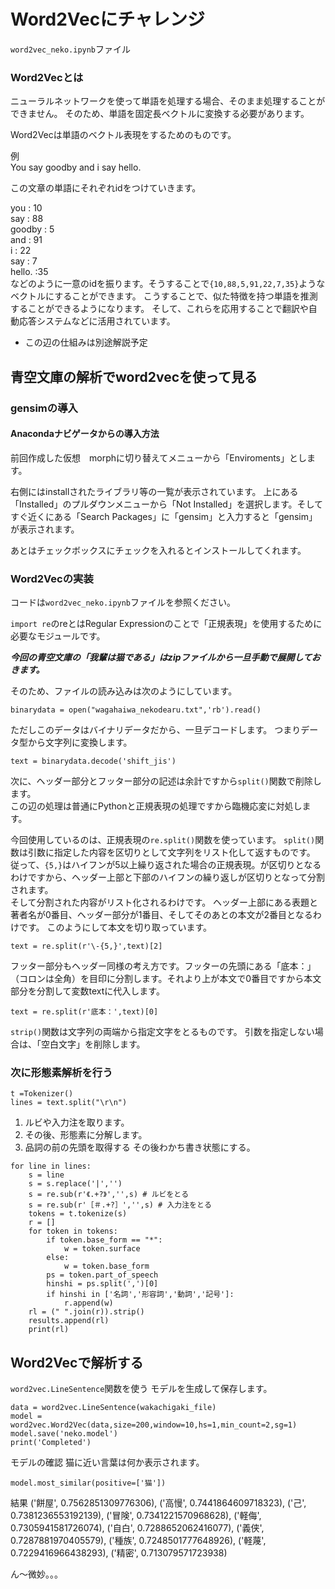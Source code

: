 # Word2Vecにチャレンジ

`word2vec_neko.ipynb`ファイル

### Word2Vecとは
ニューラルネットワークを使って単語を処理する場合、そのまま処理することができません。
そのため、単語を固定長ベクトルに変換する必要があります。

Word2Vecは単語のベクトル表現をするためのものです。

例  
You say goodby and i say hello.

この文章の単語にそれぞれidをつけていきます。

you : 10   
say : 88  
goodby : 5  
and : 91    
i : 22    
say : 7    
hello. :35  
などのように一意のidを振ります。そうすることで`{10,88,5,91,22,7,35}`ようなベクトルにすることができます。
こうすることで、似た特徴を持つ単語を推測することができるようになります。
そして、これらを応用することで翻訳や自動応答システムなどに活用されています。

* この辺の仕組みは別途解説予定

## 青空文庫の解析でword2vecを使って見る

### gensimの導入

#### Anacondaナビゲータからの導入方法

前回作成した仮想　morphに切り替えてメニューから「Enviroments」とします。 
 
右側にはinstallされたライブラリ等の一覧が表示されています。
上にある「Installed」のプルダウンメニューから「Not Installed」を選択します。そしてすぐ近くにある「Search Packages」に「gensim」と入力すると「gensim」が表示されます。

あとはチェックボックスにチェックを入れるとインストールしてくれます。

### Word2Vecの実装

コードは`word2vec_neko.ipynb`ファイルを参照ください。

`import re`のreとはRegular Expressionのことで「正規表現」を使用するために必要なモジュールです。

***今回の青空文庫の「我輩は猫である」はzipファイルから一旦手動で展開しておきます。***

そのため、ファイルの読み込みは次のようにしています。

```
binarydata = open("wagahaiwa_nekodearu.txt",'rb').read()
```

ただしこのデータはバイナリデータだから、一旦デコードします。
つまりデータ型から文字列に変換します。

```
text = binarydata.decode('shift_jis')
```

次に、ヘッダー部分とフッター部分の記述は余計ですから`split()`関数で削除します。  
この辺の処理は普通にPythonと正規表現の処理ですから臨機応変に対処します。

今回使用しているのは、正規表現の`re.split()`関数を使っています。 
`split()`関数は引数に指定した内容を区切りとして文字列をリスト化して返すものです。   
従って、`{5,}`はハイフンが5以上繰り返された場合の正規表現。が区切りとなるわけですから、ヘッダー上部と下部のハイフンの繰り返しが区切りとなって分割されます。  
そして分割された内容がリスト化されるわけです。
ヘッダー上部にある表題と著者名が0番目、ヘッダー部分が1番目、そしてそのあとの本文が2番目となるわけです。
このようにして本文を切り取っています。  

```
text = re.split(r'\-{5,}',text)[2]
```
フッター部分もヘッダー同様の考え方です。フッターの先頭にある「底本：」（コロンは全角）を目印に分割します。それより上が本文で0番目ですから本文部分を分割して変数textに代入します。

```
text = re.split(r'底本：',text)[0]
```

`strip()`関数は文字列の両端から指定文字をとるものです。
引数を指定しない場合は、「空白文字」を削除します。

### 次に形態素解析を行う

```
t =Tokenizer()
lines = text.split("\r\n")
```

1. ルビや入力注を取ります。  
2. その後、形態素に分解します。  
3. 品詞の前の先頭を取得する
その後わかち書き状態にする。

```
for line in lines:
    s = line
    s = s.replace('|','')
    s = re.sub(r'《.+?》','',s) # ルビをとる
    s = re.sub(r'［＃.+?］','',s) # 入力注をとる
    tokens = t.tokenize(s)
    r = []
    for token in tokens:
        if token.base_form == "*":
            w = token.surface
        else:
            w = token.base_form
        ps = token.part_of_speech
        hinshi = ps.split(',')[0]
        if hinshi in ['名詞','形容詞','動詞','記号']:
            r.append(w)
    rl = (" ".join(r)).strip()
    results.append(rl)
    print(rl)
```

## Word2Vecで解析する
`word2vec.LineSentence`関数を使う
モデルを生成して保存します。

```
data = word2vec.LineSentence(wakachigaki_file)
model = word2vec.Word2Vec(data,size=200,window=10,hs=1,min_count=2,sg=1)
model.save('neko.model')
print('Completed')
```

モデルの確認
猫に近い言葉は何か表示されます。

```
model.most_similar(positive=['猫'])
```

結果
('餅屋', 0.7562851309776306),
('高慢', 0.7441864609718323),
('己', 0.7381236553192139),
('冒険', 0.7341221570968628),
('軽侮', 0.7305941581726074),
('自白', 0.7288652062416077),
('義侠', 0.7287881970405579),
('種族', 0.7248501777648926),
('軽蔑', 0.7229416966438293),
('精密', 0.713079571723938)

ん〜微妙。。。

